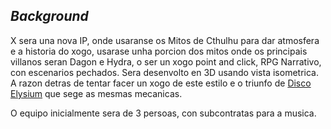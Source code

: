 ## _Background_

X sera una nova IP, onde usaranse os Mitos de Cthulhu para dar atmosfera e a historia do xogo, usarase unha porcion dos mitos onde os principais villanos seran Dagon e Hydra, o ser un xogo point and click, RPG Narrativo, con escenarios pechados. Sera desenvolto en 3D usando vista isometrica. A razon detras de tentar facer un xogo de este estilo e o triunfo de [Disco Elysium][df0] que sege as mesmas mecanicas.

O equipo inicialmente sera de 3 persoas, con subcontratas para a musica.

[df0]: <https://store.steampowered.com/app/632470/Disco_Elysium__The_Final_Cut/>